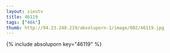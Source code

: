 ```yaml
--- 
layout: sieutv
title: 46119
tags: ["46k"]
thumb: http://94.23.248.219/absoluporn-1/image/002/46119.jpg
---
```

{% include absoluporn key="46119" %} 
